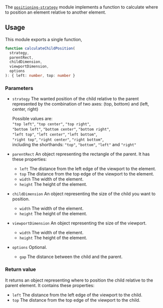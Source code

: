 The [`positioning-strategy`](https://www.npmjs.com/package/positioning-strategy) module implements a function to calculate where to position an element relative to another element.

## Usage

This module exports a single function,

```ts
function calculateChildPosition(
  strategy,
  parentRect,
  childDimension,
  viewportDimension,
  options
): { left: number, top: number }
```

### Parameters

- `strategy` The wanted position of the child relative to the parent represented by the combination of two axes: (top, bottom) and (left, center, right)

  Possible values are:  
  `"top left"`, `"top center"`, `"top right"`,  
  `"bottom left"`, `"bottom center"`, `"bottom right"`,  
  `"left top"`, `"left center"`, `"left bottom"`,  
  `"right top"`, `"right center"`, `"right bottom"`,  
  including the shorthands: `"top"`, `"bottom"`, `"left"` and `"right"`

- `parentRect` An object representing the rectangle of the parent. It has these properties:

  - `left` The distance from the left edge of the viewport to the element.
  - `top` The distance from the top edge of the viewport to the element.
  - `width` The width of the element.
  - `height` The height of the element.

- `childDimension` An object representing the size of the child you want to position.

  - `width` The width of the element.
  - `height` The height of the element.

- `viewportDimension` An object representing the size of the viewport.

  - `width` The width of the element.
  - `height` The height of the element.

- `options` Optional.

  - `gap` The distance between the child and the parent.

### Return value

It returns an object representing where to position the child relative to the parent element. It contains these properties:

- `left` The distance from the left edge of the viewport to the child.
- `top` The distance from the top edge of the viewport to the child.
